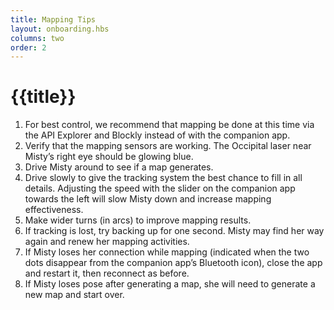 ```yaml
---
title: Mapping Tips
layout: onboarding.hbs
columns: two
order: 2
---
```


# {{title}}

1. For best control, we recommend that mapping be done at this time via the API Explorer and Blockly instead of with the companion app.
2. Verify that the mapping sensors are working. The Occipital laser near Misty’s right eye should be glowing blue.
3. Drive Misty around to see if a map generates.
4. Drive slowly to give the tracking system the best chance to fill in all details. Adjusting the speed with the slider on the companion app towards the left will slow Misty down and increase mapping effectiveness.
5. Make wider turns (in arcs) to improve mapping results.
6. If tracking is lost, try backing up for one second. Misty may find her way again and renew her mapping activities.
7. If Misty loses her connection while mapping (indicated when the two dots disappear from the companion app’s Bluetooth icon), close the app and restart it, then reconnect as before.
8. If Misty loses pose after generating a map, she will need to generate a new map and start over.
